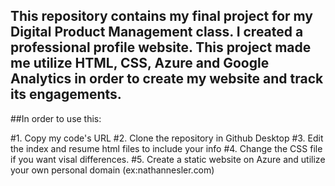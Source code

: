 ## This repository contains my final project for my Digital Product Management class. I created a professional profile website. This project made me utilize HTML, CSS, Azure and Google Analytics in order to create my website and track its engagements.

##In order to use this:

#1. Copy my code's URL
#2. Clone the repository in Github Desktop
#3. Edit the index and resume html files to include your info
#4. Change the CSS file if you want visal differences.
#5. Create a static website on Azure and utilize your own personal domain (ex:nathannesler.com)

